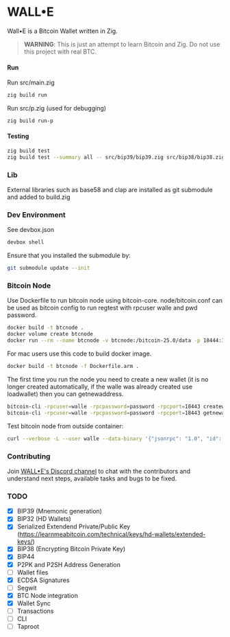 # WALL•E

Wall•E is a Bitcoin Wallet written in Zig. 

> **WARNING**: This is just an attempt to learn Bitcoin and Zig. Do not use this project with real BTC.

#### Run
Run src/main.zig
``` bash
zig build run
```
Run src/p.zig (used for debugging)

``` bash
zig build run-p
```

#### Testing
``` bash
zig build test
zig build test --summary all -- src/bip39/bip39.zig src/bip38/bip38.zig
```

### Lib
External libraries such as base58 and clap are installed as git submodule and added to build.zig

### Dev Environment
See devbox.json
``` bash
devbox shell
```
Ensure that you installed the submodule by:
```bash
git submodule update --init
```

### Bitcoin Node
Use Dockerfile to run bitcoin node using bitcoin-core. node/bitcoin.conf can be used as bitcoin config to run regtest with rpcuser walle and pwd password.

``` bash
docker build -t btcnode .
docker volume create btcnode
docker run --rm --name btcnode -v btcnode:/bitcoin-25.0/data -p 18444:18443 btcnode
```

For mac users use this code to build docker image.
``` bash
docker build -t btcnode -f Dockerfile.arm .
```

The first time you run the node you need to create a new wallet (it is no longer created automatically, if the walle was already created use loadwallet) then you can getnewaddress.

``` bash
bitcoin-cli -rpcuser=walle -rpcpassword=password -rpcport=18443 createwallet walle
bitcoin-cli -rpcuser=walle -rpcpassword=password -rpcport=18443 getnewaddress
```

Test bitcoin node from outside container:
```bash
curl --verbose -L --user walle --data-binary '{"jsonrpc": "1.0", "id": "walle", "method": "getblockchaininfo", "params": []}' -H 'content-type: text/plain;' 0.0.0.0:18444
```

### Contributing
Join [WALL•E's Discord channel](https://discord.gg/9e9qnzQAH6) to chat with the contributors and understand next steps, available tasks and bugs to be fixed.


### TODO
- [x] BIP39 (Mnemonic generation)
- [x] BIP32 (HD Wallets)
- [x] Serialized Extendend Private/Public Key (https://learnmeabitcoin.com/technical/keys/hd-wallets/extended-keys/)
- [x] BIP38 (Encrypting Bitcoin Private Key)
- [x] BIP44
- [x] P2PK and P2SH Address Generation
- [ ] Wallet files
- [x] ECDSA Signatures
- [ ] Segwit
- [x] BTC Node integration
- [x] Wallet Sync
- [ ] Transactions
- [ ] CLI
- [ ] Taproot
